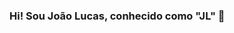 ### Hi! Sou João Lucas, conhecido como "JL" 👋

<!--
**JLProdutor/JLProdutor** is a ✨ _special_ ✨ repository because its `README.md` (this file) appears on your GitHub profile.

Here are some ideas to get you started:

- 🔭 Estudando na EEEP Adolfo Ferreira de Sousa
- 🌱 Estou estudando Java e JavaScript
- 💬 Pode falar comigo sobre HTML e CSS
- 📫 Email para contato: joaolucaslima@gmail.com

<div>

  <a href="https://github.com/aglayrton">
  <img height="180em" src="https://github-readme-stats.vercel.app/api?username=JLProdutor&show_icons=true&theme=dark&include_all_commits=true&count_private=true"/>
  <img height="180em" src="https://github-readme-stats.vercel.app/api/top-langs/?username=JLProdutor&layout=compact&langs_count=7&theme=dark"/>

</div>

<div style="display: inline_block"><br>

<img align="center" alt="JL-HTML" height="30" width="40" src="https://raw.githubusercontent.com/devicons/devicon/master/icons/html5/html5-original.svg">
<img align="center" alt="JL-CSS" height="30" width="40" src="https://raw.githubusercontent.com/devicons/devicon/master/icons/css3/css3-original.svg">
<img align="center" alt="JL-Js" height="30" width="40" src="https://raw.githubusercontent.com/devicons/devicon/master/icons/javascript/javascript-plain.svg">
<img align="center" alt="JL-java" height="30" width="40" src="https://raw.githubusercontent.com/devicons/devicon/master/icons/java/java-original.svg">

</div>
